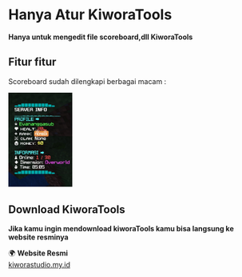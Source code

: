 # Hanya Atur KiworaTools
**Hanya untuk mengedit file scoreboard,dll KiworaTools**

## Fitur fitur
Scoreboard sudah dilengkapi berbagai macam :

<img src="asset/Scoreboard code/IMG_20250223_220553.jpg" width="128">

## Download KiworaTools
**Jika kamu ingin mendownload kiworaTools kamu bisa langsung ke website resminya**

🌍 **Website Resmi**  
[kiworastudio.my.id](https://kiworastudio.my.id/)
